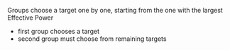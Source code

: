 Groups choose a target one by one, starting from the one with the largest Effective Power
 - first group chooses a target
 - second group must choose from remaining targets